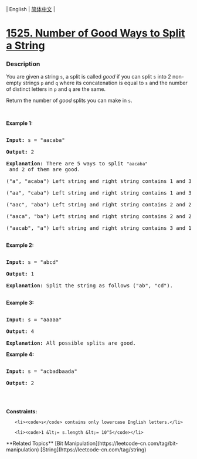 | English | [简体中文](README.md) |

# [1525. Number of Good Ways to Split a String](https://leetcode-cn.com/problems/number-of-good-ways-to-split-a-string)
 ### Description
<p>You are given a string <code>s</code>, a&nbsp;split is called <em>good</em>&nbsp;if you can split&nbsp;<code>s</code> into 2&nbsp;non-empty strings <code>p</code> and <code>q</code> where its concatenation is equal to <code>s</code> and the number of distinct letters in <code>p</code> and <code>q</code> are the same.</p>

<p>Return the number of <em>good</em> splits you can make in <code>s</code>.</p>

<p>&nbsp;</p>
<p><strong>Example 1:</strong></p>

<pre>
<strong>Input:</strong> s = &quot;aacaba&quot;
<strong>Output:</strong> 2
<strong>Explanation:</strong> There are 5 ways to split <code>&quot;aacaba&quot;</code> and 2 of them are good. 
(&quot;a&quot;, &quot;acaba&quot;) Left string and right string contains 1 and 3 different letters respectively.
(&quot;aa&quot;, &quot;caba&quot;) Left string and right string contains 1 and 3 different letters respectively.
(&quot;aac&quot;, &quot;aba&quot;) Left string and right string contains 2 and 2 different letters respectively (good split).
(&quot;aaca&quot;, &quot;ba&quot;) Left string and right string contains 2 and 2 different letters respectively (good split).
(&quot;aacab&quot;, &quot;a&quot;) Left string and right string contains 3 and 1 different letters respectively.
</pre>

<p><strong>Example 2:</strong></p>

<pre>
<strong>Input:</strong> s = &quot;abcd&quot;
<strong>Output:</strong> 1
<strong>Explanation: </strong>Split the string as follows (&quot;ab&quot;, &quot;cd&quot;).
</pre>

<p><strong>Example 3:</strong></p>

<pre>
<strong>Input:</strong> s = &quot;aaaaa&quot;
<strong>Output:</strong> 4
<strong>Explanation: </strong>All possible splits are good.</pre>

<p><strong>Example 4:</strong></p>

<pre>
<strong>Input:</strong> s = &quot;acbadbaada&quot;
<strong>Output:</strong> 2
</pre>

<p>&nbsp;</p>
<p><strong>Constraints:</strong></p>

<ul>
	<li><code>s</code> contains only lowercase English letters.</li>
	<li><code>1 &lt;= s.length &lt;= 10^5</code></li>
</ul>
**Related Topics**  [Bit Manipulation](https://leetcode-cn.com/tag/bit-manipulation) [String](https://leetcode-cn.com/tag/string) 